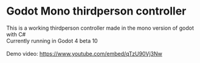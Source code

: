 # Godot Mono thirdperson controller
This is a working thirdperson controller made in the mono version of godot with C# <br>
Currently running in Godot 4 beta 10<br>
<br>
Demo video: https://www.youtube.com/embed/qTzU90Vj3Nw
